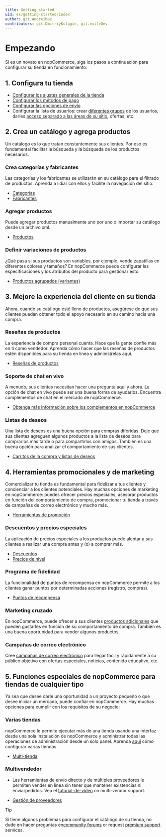 ```yaml
---
title: Getting started
uid: es/getting-started/index
author: git.AndreiMaz
contributors: git.DmitriyKulagin, git.exileDev
---
```


# Empezando

Si es un novato en nopCommerce, siga los pasos a continuación para configurar su tienda en funcionamiento:

## 1. Configura tu tienda

- [Configurar los ajustes generales de la tienda](xref:es/getting-started/advanced-configuration/your-store-information)
- [Configurar los métodos de pago](xref:es/getting-started/configure-payments/payment-methods/index)
- [Configurar las opciones de envío](xref:es/getting-started/configure-shipping/index)
- Configurar la lista de usuarios: crear [diferentes grupos](xref:es/running-your-store/customer-management/customer-roles) de los usuarios, darles [acceso separado a las áreas de su sitio](xref:es/running-your-store/customer-management/access-control-list), ofertas, etc.

## 2. Crea un catálogo y agrega productos

Un catálogo es lo que tratan constantemente sus clientes. Por eso es fundamental facilitar la búsqueda y la búsqueda de los productos necesarios.

### Crea categorías y fabricantes

Las categorías y los fabricantes se utilizarán en su catálogo para el filtrado de productos. Aprenda a lidiar con ellos y facilite la navegación del sitio.

* [Categorías](xref:es/running-your-store/catalog/categories)
* [Fabricantes](xref:es/running-your-store/catalog/Manufacturers)

### Agregar productos

Puede agregar productos manualmente uno por uno o importar su catálogo desde un archivo xml.

* [Productos](xref:es/running-your-store/catalog/products/index)

### Definir variaciones de productos

¿Qué pasa si sus productos son variables, por ejemplo, vende zapatillas en diferentes colores y tamaños? En nopCommerce puede configurar las especificaciones y los atributos del producto para gestionar esto.

* [Productos agrupados (variantes)](xref:es/running-your-store/catalog/products/grouped-products-variants)

## 3. Mejore la experiencia del cliente en su tienda

Ahora, cuando su catálogo esté lleno de productos, asegúrese de que sus clientes puedan obtener todo el apoyo necesario en su camino hacia una compra.

### Reseñas de productos

La experiencia de compra personal cuenta. Hace que la gente confíe más en ti como vendedor. Aprenda cómo hacer que las reseñas de productos estén disponibles para su tienda en línea y adminístrelas aquí.

* [Reseñas de productos](xref:es/running-your-store/catalog/products/product-reviews)

### Soporte de chat en vivo

A menudo, sus clientes necesitan hacer una pregunta aquí y ahora. La opción de chat en vivo puede ser una buena forma de ayudarlos. Encuentra complementos de chat en el mercado de nopCommerce.

* [Obtenga más información sobre los complementos en nopCommerce](xref:es/Getting-started/advanced-configuration/plugins-in-nopcommerce)

### Listas de deseos

Una lista de deseos es una buena opción para compras diferidas. Deje que sus clientes agreguen algunos productos a la lista de deseos para comprarlos más tarde o para compartirlos con amigos. También es una buena opción para analizar el comportamiento de sus clientes.

* [Carritos de la compra y listas de deseos](xref:es/running-your-store/order-management/shopping-carts-and-wishlists)

## 4. Herramientas promocionales y de marketing

Comercializar tu tienda es fundamental para fidelizar a tus clientes y concienciar a los clientes potenciales. Hay muchas opciones de marketing en nopCommerce: puedes ofrecer precios especiales, asesorar productos en función del comportamiento de compra, promocionar tu tienda a través de campañas de correo electrónico y mucho más.

* [Herramientas de promoción](xref:es/running-your-store/promotional-tools/index)

### Descuentos y precios especiales

La aplicación de precios especiales a los productos puede alentar a sus clientes a realizar una compra antes y (o) a comprar más.

* [Descuentos](xref:es/running-your-store/promotional-tools/discounts)
* [Precios de nivel](xref:es/running-your-store/otional-tools/tier-precios)

### Programa de fidelidad

La funcionalidad de puntos de recompensa en nopCommerce permite a los clientes ganar puntos por determinadas acciones (registro, compras).

* [Puntos de recompensa](xref:es/running-your-store/promotional-tools/reward-points)

### Marketing cruzado

En nopCommerce, puede ofrecer a sus clientes [productos adicionales](xref:es/running-your-store/promotional-tools/cross-sells-and-related-products)  que pueden gustarles en función de su comportamiento de compra. También es una buena oportunidad para vender algunos productos.

### Campañas de correo electrónico

Cree [campañas de correo electrónico](xref:es/running-your-store/promotional-tools/email-campaigns) para llegar fácil y rápidamente a su público objetivo con ofertas especiales, noticias, contenido educativo, etc.

## 5. Funciones especiales de nopCommerce para tiendas de cualquier tipo

Ya sea que desee darle una oportunidad a un proyecto pequeño o que desee iniciar un mercado, puede confiar en nopCommerce. Hay muchas opciones para cumplir con los requisitos de su negocio:

### Varias tiendas

nopCommerce le permite ejecutar más de una tienda usando una interfaz desde una sola instalación de nopCommerce y administrar todas las operaciones de administración desde un solo panel. Aprenda [aquí](xref:es/Getting-started/advanced-configuration/multi-store) cómo configurar varias tiendas.

* [Multi-tienda](xref:es/Getting-Start/Advanced-Configuration/Multi-Store)

### Multivendedor

* Las herramientas de envío directo y de múltiples proveedores le permiten vender en línea sin tener que mantener existencias ni enviarpedidos. Vea el [tutorial-de-vídeo](https://www.youtube.com/watchv=MH6r6tqfLF8&index=9&list=PLnL_aDfmRHwsbhj621A-RFb1KnzeFxYz4) on multi-vendor support.

* [Gestión de proveedores](xref:es/running-your-store/vendor-management)

> [!TIP]
> 
> Si tiene algunos problemas para configurar el catálogo de su tienda, no dude en hacer preguntas en[community forums](http://www.nopcommerce.com/boards/forum/5/general-support) or request [premium support](http://www.nopcommerce.com/nopcommerce-premium-support-services) services.
